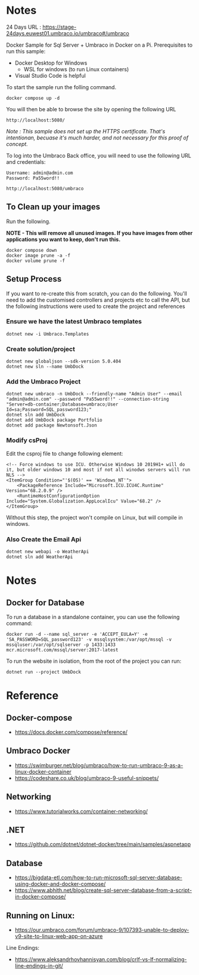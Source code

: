 # Notes

24 Days URL : https://stage-24days.euwest01.umbraco.io/umbraco#/umbraco

Docker Sample for Sql Server + Umbraco in Docker on a Pi. Prerequisites to run this sample:

- Docker Desktop for Windows
    - WSL for windows (to run Linux containers)
- Visual Studio Code is helpful


To start the sample run the folling command. 

    docker compose up -d

You will then be able to browse the site by opening the following URL

    http://localhost:5080/

*Note : This sample does not set up the HTTPS certificate. That's intentionan, becuase it's much harder, and not necessary for this proof of concept.*

To log into the Umbraco Back office, you will need to use the following URL and  credentials:

    Username: admin@admin.com
    Password: Pa55word!!

    http://localhost:5080/umbraco




## To Clean up your images

Run the following. 

**NOTE - This will remove all unused images. If you have images from other applications you want to keep, don't run this.**

    docker compose down
    docker image prune -a -f
    docker volume prune -f 


## Setup Process

If you want to re-create this from scratch, you can do the following. You'll need to add the customised controllers and projects etc to call the API, but the following instructions were used to create the project and references

### Ensure we have the latest Umbraco templates
    dotnet new -i Umbraco.Templates

### Create solution/project
    dotnet new globaljson --sdk-version 5.0.404
    dotnet new sln --name UmbDock

### Add the Umbraco Project

    dotnet new umbraco -n UmbDock --friendly-name "Admin User" --email "admin@admin.com" --password "Pa55word!!" --connection-string "Server=db-container;Database=umbraco;User Id=sa;Password=SQL_password123;"
    dotnet sln add UmbDock
    dotnet add UmbDock package Portfolio
    dotnet add package Newtonsoft.Json

### Modify csProj

Edit the csproj file to change following element:

    <!-- Force windows to use ICU. Otherwise Windows 10 2019H1+ will do it, but older windows 10 and most if not all winodws servers will run NLS -->
    <ItemGroup Condition="'$(OS)' == 'Windows_NT'">
        <PackageReference Include="Microsoft.ICU.ICU4C.Runtime" Version="68.2.0.9" />
        <RuntimeHostConfigurationOption Include="System.Globalization.AppLocalIcu" Value="68.2" />
    </ItemGroup>

Without this step, the project won't compile on Linux, but will compile in windows.


### Also Create the Email Api

    dotnet new webapi -o WeatherApi  
    dotnet sln add WeatherApi

# Notes

## Docker for Database

To run a database in a standalone container, you can use the following command:

    docker run -d --name sql_server -e 'ACCEPT_EULA=Y' -e 'SA_PASSWORD=SQL_password123' -v mssqlsystem:/var/opt/mssql -v mssqluser:/var/opt/sqlserver -p 1433:1433 mcr.microsoft.com/mssql/server:2017-latest


To run the website in isolation, from the root of the project you can run:

    dotnet run --project UmbDock

# Reference


## Docker-compose 

- https://docs.docker.com/compose/reference/

## Umbraco Docker    

- https://swimburger.net/blog/umbraco/how-to-run-umbraco-9-as-a-linux-docker-container
- https://codeshare.co.uk/blog/umbraco-9-useful-snippets/    

## Networking
    
- https://www.tutorialworks.com/container-networking/

## .NET
    
- https://github.com/dotnet/dotnet-docker/tree/main/samples/aspnetapp

## Database
    
- https://bigdata-etl.com/how-to-run-microsoft-sql-server-database-using-docker-and-docker-compose/
- https://www.abhith.net/blog/create-sql-server-database-from-a-script-in-docker-compose/

## Running on Linux:

- https://our.umbraco.com/forum/umbraco-9/107393-unable-to-deploy-v9-site-to-linux-web-app-on-azure

Line Endings:

- https://www.aleksandrhovhannisyan.com/blog/crlf-vs-lf-normalizing-line-endings-in-git/